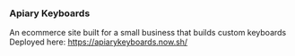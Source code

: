 ### Apiary Keyboards
An ecommerce site built for a small business that builds custom keyboards  
Deployed here: https://apiarykeyboards.now.sh/
